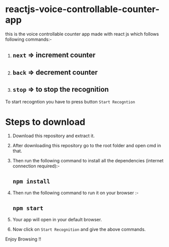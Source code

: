 # reactjs-voice-controllable-counter-app
this is the voice controllable counter app made with react js which follows following commands:-

1. ## `next` => increment counter
2. ## `back` => decrement counter
3. ## `stop` => to stop the recognition

To start recogntion you have to press button `Start Recogntion`

# Steps to download

1. Download this repository and extract it.
2. After downloading this repository go to the root folder and open cmd in that.
3. Then run the following command to install all the dependencies (internet connection required):-
    
    ## `npm install`
4. Then run the following command to run it on your browser :-

    ## `npm start`
5. Your app will open in your default browser.
6. Now click on `Start Recognition` and give the above commands.

Enjoy Browsing !!


